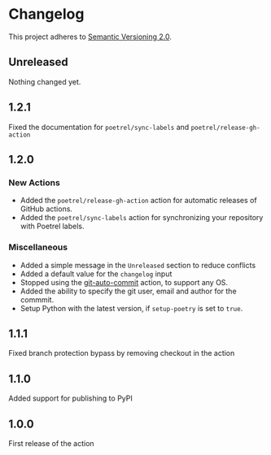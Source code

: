 # Changelog

This project adheres to [Semantic Versioning 2.0](http://semver.org/).

## Unreleased

Nothing changed yet.

## 1.2.1

Fixed the documentation for `poetrel/sync-labels` and `poetrel/release-gh-action`

## 1.2.0

### New Actions

- Added the `poetrel/release-gh-action` action for automatic releases of GitHub actions.
- Added the `poetrel/sync-labels` action for synchronizing your repository with Poetrel labels.

### Miscellaneous

- Added a simple message in the `Unreleased` section to reduce conflicts
- Added a default value for the `changelog` input
- Stopped using the [git-auto-commit](https://github.com/stefanzweifel/git-auto-commit-action)
  action, to support any OS.
- Added the ability to specify the git user, email and author for the commmit.
- Setup Python with the latest version, if `setup-poetry` is set to `true`.

## 1.1.1

Fixed branch protection bypass by removing checkout in the action

## 1.1.0

Added support for publishing to PyPI

## 1.0.0

First release of the action

